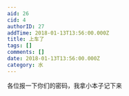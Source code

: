 ```yaml
---
aid: 26
cid: 4
authorID: 27
addTime: 2018-01-13T13:56:00.000Z
title: 上车了
tags: []
comments: []
date: 2018-01-13T13:56:00.000Z
category: 水
---
```


各位报一下你们的密码，我拿小本子记下来
